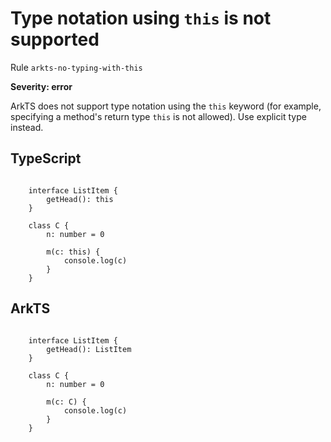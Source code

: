 #  Type notation using ``this`` is not supported

Rule ``arkts-no-typing-with-this``

**Severity: error**

ArkTS does not support type notation using the ``this`` keyword (for example,
specifying a method's return type ``this`` is not allowed). Use explicit type
instead.


## TypeScript


```

    interface ListItem {
        getHead(): this
    }

    class C {
        n: number = 0

        m(c: this) {
            console.log(c)
        }
    }

```

## ArkTS


```

    interface ListItem {
        getHead(): ListItem
    }

    class C {
        n: number = 0

        m(c: C) {
            console.log(c)
        }
    }

```


